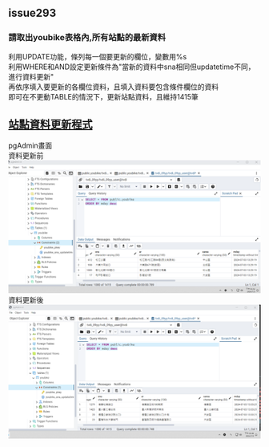 ## issue293
### 請取出youbike表格內,所有站點的最新資料

利用UPDATE功能，條列每一個要更新的欄位，變數用%s  
利用WHERE和AND設定更新條件為"當新的資料中sna相同但updatetime不同，進行資料更新"  
再依序填入要更新的各欄位資料，且填入資料要包含條件欄位的資料  
即可在不更動TABLE的情況下，更新站點資料，且維持1415筆

## [站點資料更新程式](./issue293.py)
pgAdmin畫面  
資料更新前  
![更新前](./before_update.png)
資料更新後  
![更新後](./after_update.png)